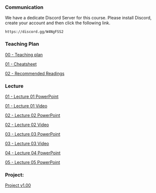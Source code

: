 ### Communication

We have a dedicate Discord Server for this course.
Please install Discord, create your account and then click the following link.

```
https://discord.gg/W4NgFSS2
```

### Teaching Plan

[00 - Teaching plan](https://drive.google.com/file/d/1bq2cXKbu7wsHsC0r4OQPqJQoOEoNLRQy/view?usp=sharing)

[01 - Cheatsheet](https://ctihe-my.sharepoint.com/:b:/r/personal/garrickho_tutor_hkct_edu_hk/Documents/202209_03cit4057/lab/lab_cheatsheet.pdf?csf=1&web=1&e=IbdStk)

[02 - Recommended Readings](https://ctihe-my.sharepoint.com/:b:/r/personal/garrickho_tutor_hkct_edu_hk/Documents/202209_03cit4057/plan/readinglist.pdf?csf=1&web=1&e=o6WNCg)

### Lecture

[01 - Lecture 01 PowerPoint](https://ctihe-my.sharepoint.com/:b:/r/personal/garrickho_tutor_hkct_edu_hk/Documents/202209_03cit4057/lecture/01.00-Introduction.pdf?csf=1&web=1&e=S879Fh)

[01 - Lecture 01 Video](https://ctihe-my.sharepoint.com/:v:/g/personal/garrickho_tutor_hkct_edu_hk/EWdq9sqmZAFOgc-cG4oWrN8BzbTWCJLicXNTcGaALpLLrA?e=fqzu3D)

[02 - Lecture 02 PowerPoint](https://ctihe-my.sharepoint.com/:b:/r/personal/garrickho_tutor_hkct_edu_hk/Documents/202209_03cit4057/lecture/02.00-PythonBasic.pdf?csf=1&web=1&e=RJ5r5Z)

[02 - Lecture 02 Video](https://ctihe-my.sharepoint.com/:v:/g/personal/garrickho_tutor_hkct_edu_hk/EduAyDlYUI1HlOxpXnBChDwB1yjqCTzfZhtAdjIlgOUPUQ?e=NChNVc)

[03 - Lecture 03 PowerPoint](https://ctihe-my.sharepoint.com/:b:/r/personal/garrickho_tutor_hkct_edu_hk/Documents/202209_03cit4057/lecture/03.00-DataType.pdf?csf=1&web=1&e=ZFDfko)

[03 - Lecture 03 Video](https://ctihe-my.sharepoint.com/:v:/g/personal/garrickho_tutor_hkct_edu_hk/ESMgYec3_JhAkVJp9GhdZE0BYM5kQ78_2khF9Zc4ImOBrA?e=QWWCnK)

[04 - Lecture 04 PowerPoint]( https://ctihe-my.sharepoint.com/:b:/r/personal/garrickho_tutor_hkct_edu_hk/Documents/202209_03cit4057/lecture/04.00-DevelopmentTools.pdf?csf=1&web=1&e=wmKf0r)

[05 - Lecture 05 PowerPoint](https://ctihe-my.sharepoint.com/:b:/r/personal/garrickho_tutor_hkct_edu_hk/Documents/202209_03cit4057/lecture/05.00-ControlFlow.pdf?csf=1&web=1&e=jRxluG)

### Project:

[Project v1.00](https://ctihe-my.sharepoint.com/:b:/r/personal/garrickho_tutor_hkct_edu_hk/Documents/202209_03cit4057/project/project_01_00.pdf?csf=1&web=1&e=it715v)
